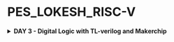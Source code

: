 # PES_LOKESH_RISC-V
<details>

<summary><b> DAY 3 - Digital Logic with TL-verilog and Makerchip </b></summary>

+ Combinational logic in TL-Verilog using Makerchip
  - Welcome
  - Introduction To Logic Gates
  - Basic Mux Implementation And Introduction To Makerchip
  - Labs For Combinational Logic
+ Sequential logic
  - Introduction To Sequential Logic And Counter Lab
  - Sequential Calculator Lab
+ Pipelined logic
  - Pipelined Logic And Re-Timing
  - Pipeline Logic Advantages And Demo In Platform
  - Lab On Error Conditions Within Computation Pipeline
  - Lab On 2-Cycle Calculator
+ Validity
  - Introduction To Validity And Its Advantages
  - Lab On Validity And Valid When Condition
  - Lab To Compute Total Distance
  - Lab on 2-cycle Calculator with Validity
  - Calulator Single Value Memory Lab
+ Wrap-up
  - Introduction To Hierarchy Concept
  
<details>

<summary><b> LAB WORK </b></summary> 

### Combinational logic in TL-Verilog using Makerchip
Refer to the github repository [https://github.com/stevehoover/RISC-V_MYTH_Workshop](https://github.com/stevehoover/RISC-V_MYTH_Workshop) for the preceding labs.

The basic logic gates are NOT, AND, OR, XOR, NAND, NOR and XNOR. These can be used to make all combinational logic circuits. 
![CL](https://github.com/Lo-kesh4/PES_LOKESH_RISC-V/assets/131575546/35c2e7a0-dd4b-44da-9b35-3dc9e4df6b45)


For example a mulitplexer or a mux. We can implement it using a ternary operator in verilog.
Go to [makerchip.com](https://myth.makerchip.com/) and launch the makerchip ide.

+ Getting used to the makerchip platform

  ![1](https://github.com/Lo-kesh4/PES_LOKESH_RISC-V/assets/131575546/e8e8e77a-c264-4f2a-a561-2a0cb3b362a1)

  
+ Inverter.
  A) Inverter
     1. Open "Examples" (under "Tutorials").
     2. Load "Default Template".
     3. Make an inverter.
        On line 16, in place of: //...
        (Preserve 3-space indentation, no tabs)
        type:
        ```$out = $in1;```
     4. Compile ("E" menu) & Explore
  ![inv](https://github.com/Lo-kesh4/PES_LOKESH_RISC-V/assets/131575546/b12da6bd-8c13-4937-8264-39ad03935298)

+ Vector
  $out[4:0] creates a “vector” of 5 bits.
  Arithmetic operators operate on vectors as binary numbers.
  1.Try:
  ```$out[4:0] = $in1[3:0] + $in2[3:0];```
  
  ![Vector](https://github.com/Lo-kesh4/PES_LOKESH_RISC-V/assets/131575546/cadf2a27-1422-4f11-9725-272a5d96601b)

+ MUX
  
  ![sel](https://github.com/Lo-kesh4/PES_LOKESH_RISC-V/assets/131575546/29fa2d17-611d-4bb9-9e46-41ec4eda9be7)

+ Combinational calculator
  1. Implement this.
  2. Use:
        ```$val1[31:0] = $rand1[3:0] ;```
        ```$val2[31:0] = $rand2[3:0] ;```
        for inputs to keep values small.
  4. We’ll return to this, so “Save as new project”, bookmark, and open a new Makerchip IDE in a new tab.

  ![calu](https://github.com/Lo-kesh4/PES_LOKESH_RISC-V/assets/131575546/169da563-c02f-4e9d-8447-d03b097a1935)


### Sequential Logic
Sequential logic is sequenced by a clock signal. The circuit is constructed to enter a known state in response to a reset signal. The sequential circuit in its entirety can be viewed as a state machine.

+ Fibonacci series
  ![Screenshot from 2023-10-12 11-18-28](https://github.com/Lo-kesh4/PES_LOKESH_RISC-V/assets/131575546/b992d6b5-c959-4213-9774-43d5027f9640)

+ Counter
  ![image](https://github.com/Lo-kesh4/PES_LOKESH_RISC-V/assets/131575546/137b90b7-c9c2-4d64-9ec6-6afa1b16c061)

  
  ![image](https://github.com/Lo-kesh4/PES_LOKESH_RISC-V/assets/131575546/a72ddd80-13fc-4cd5-89ad-772772a0cf6c)
  ![image](https://github.com/Lo-kesh4/PES_LOKESH_RISC-V/assets/131575546/84ffd54e-27e9-4167-8cdc-4afc171d4d9b)

+ Sequential Calculator
  A real calculator remembers the last result, and uses it for the next calculation.
  1. Return to the calculator.
  2. Update the calculator to perform a new calculation each cycle where
     ```$val1[31:0] ```= the result of the previous calculation.
  3. Reset $out to zero.
  4. Copy code and save outside of Makerchip (just to be safe).
     
  ![image](https://github.com/Lo-kesh4/PES_LOKESH_RISC-V/assets/131575546/d8d33754-ccf7-468f-9ce3-844191343d87)

  ![image](https://github.com/Lo-kesh4/PES_LOKESH_RISC-V/assets/131575546/929ac455-1738-448e-b5f1-061fa184eadd)

+ A Simple Pipeline through Pythogoren 
  ![image](https://github.com/Lo-kesh4/PES_LOKESH_RISC-V/assets/131575546/75924b35-6615-4778-bd30-69e7367d2238)

## Identifiers and Types
   Type of an identifier determined by symbol prefix and case/delimitation style.
   First token must start with two alpha chars. These determine delimitation style
      1. ```$lower_case```: pipe signal
      2. ```$CamelCase```: state signal (technically, this is
             “Pascal case”)
      3. ```$UPPER_CASE```: keyword signal
    Numbers end tokens (after alphas)
      1. ```$base64_value```: good
      2. ```$bad_name_5```: bad
    Numeric identifiers
      1. ```>>1```: ahead by 1
+ Fibonacci Series in a Pipeline
  
  ![image](https://github.com/Lo-kesh4/PES_LOKESH_RISC-V/assets/131575546/2578382d-161f-4c6a-bfaf-11f386594532)

  ```
  |fib
         @1
            $num[31:0] = *reset ? 1 : (>>1$num + >>2$num);
  ```
  ![image](https://github.com/Lo-kesh4/PES_LOKESH_RISC-V/assets/131575546/efe5d404-6d5a-4a13-a5ee-bc44bb7e7bc6)

  Pipline
  
  ![image](https://github.com/Lo-kesh4/PES_LOKESH_RISC-V/assets/131575546/d9b0bda7-7840-4f3e-bed2-e9c900e65811)
  
  which ORs together (||) various error conditions that can occur within a computation pipeline.
  
+ Counter and Calculator in Pipeline
  1. Put calculator and counter in stage @1 of a |calc pipeline.
  2. Check log, diagram, and waveform.
  3. Confirm save.
  Note:1. The ```$reset = *reset``` expression should be moved under the pipeline and pipestage as well.
       2. At this point, be sure to use the Calculator Starter Code from the github repo(stevehoover).
     
  ![Screenshot from 2023-10-12 16-18-47](https://github.com/Lo-kesh4/PES_LOKESH_RISC-V/assets/131575546/3370513f-7c07-4dae-bac7-8f808efcc1c6)

+ Cycle Calculator
  At high frequency, we might need to calculate every other cycle.
     1. Change alignment of $out (to calculate every other cycle).
     2. Change counter to single-bit (to indicate every other cycle).
     3. Connect $valid (to clear alternate outputs).
     4. Retime mux to @2 (to ease timing; no functional change).
     5. Verify behavior in waveform.
     6. Save.
  ![image](https://github.com/Lo-kesh4/PES_LOKESH_RISC-V/assets/131575546/8753b18a-e64c-4827-8a6f-b8e675feca49)

![image](https://github.com/Lo-kesh4/PES_LOKESH_RISC-V/assets/131575546/acde37fa-4fb3-4649-906f-969230733411)


